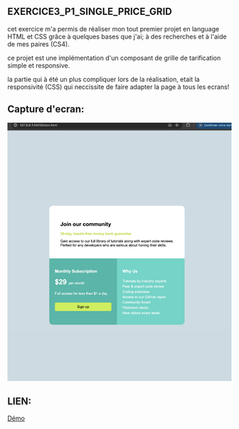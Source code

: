 ## EXERCICE3_P1_SINGLE_PRICE_GRID

cet exercice  m'a permis de réaliser mon tout premier projet en language HTML et CSS grâce à quelques bases que j'ai; à des recherches et à l'aide de mes paires (CS4).

 ce projet est une implémentation d'un composant de grille de tarification simple et responsive.

la partie qui à été un plus compliquer lors de la réalisation, etait la responsivité (CSS) qui neccissite de faire adapter la page à tous les ecrans!

## Capture d'ecran:

![APERCU](./image_grid.png)

## LIEN:

[Démo](https://asmah003.github.io/single-price-grid/)




